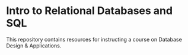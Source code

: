 # Intro to Relational Databases and SQL

This repository contains resources for instructing a course on Database Design & Applications.
